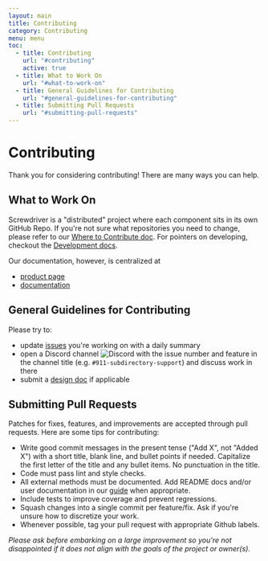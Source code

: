 ```yaml
---
layout: main
title: Contributing
category: Contributing
menu: menu
toc:
  - title: Contributing
    url: "#contributing"
    active: true
  - title: What to Work On
    url: "#what-to-work-on"
  - title: General Guidelines for Contributing
    url: "#general-guidelines-for-contributing"
  - title: Submitting Pull Requests
    url: "#submitting-pull-requests"
---
```


Contributing
============

Thank you for considering contributing! There are many ways you can help.

What to Work On
---------------

Screwdriver is a "distributed" project where each component sits in its own GitHub Repo. If you're not sure what
repositories you need to change, please refer to our [Where to Contribute doc](./where-to-contribute).
For pointers on developing, checkout the [Development docs](./development).

Our documentation, however, is centralized at

- [product page]
- [documentation]

General Guidelines for Contributing
-----------------------------------

Please try to:

- update [issues](./issues) you're working on with a daily summary
- open a Discord channel
  ![Discord](https://img.shields.io/discord/1194147154760048730?style=for-the-badge&logo=discord&logoColor=white&label=Discord&labelColor=5865F2&link=https%3A%2F%2Fdiscord.com%2Fwidget%3Fid%3D1194147154760048730)
  with the issue number and feature in the channel title (e.g. `#911-subdirectory-support`) and discuss work in there
- submit a [design doc](https://github.com/QubitPi/screwdriver-cd-screwdriver/tree/master/design) if applicable

Submitting Pull Requests
------------------------

Patches for fixes, features, and improvements are accepted through pull requests. Here are some tips for contributing:

- Write good commit messages in the present tense ("Add X", not "Added X") with a short title, blank line, and bullet
  points if needed. Capitalize the first letter of the title and any bullet items. No punctuation in the title.
- Code must pass lint and style checks.
- All external methods must be documented. Add README docs and/or user documentation in our [guide][guide-repo] when
  appropriate.
- Include tests to improve coverage and prevent regressions.
- Squash changes into a single commit per feature/fix. Ask if you're unsure how to discretize your work.
- Whenever possible, tag your pull request with appropriate Github labels.

_Please ask before embarking on a large improvement so you're not disappointed if it does not align with the goals of
the project or owner(s)._

[documentation]: https://qubitpi.github.io/screwdriver-cd-guide/

[guide-repo]: https://github.com/screwdriver-cd/guide

[product page]: https://qubitpi.github.io/screwdriver-cd-homepage/
